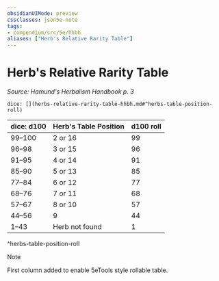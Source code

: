 ```yaml
---
obsidianUIMode: preview
cssclasses: json5e-note
tags:
- compendium/src/5e/hhbh
aliases: ["Herb's Relative Rarity Table"]
---
```

# Herb's Relative Rarity Table
*Source: Hamund's Herbalism Handbook p. 3* 

`dice: [](herbs-relative-rarity-table-hhbh.md#^herbs-table-position-roll)`

| dice: d100 | Herb's Table Position | d100 roll |
|------------|-----------------------|-----------|
| 99–100 | 2 or 16 | 99 |
| 96–98 | 3 or 15 | 96 |
| 91–95 | 4 or 14 | 91 |
| 85–90 | 5 or 13 | 85 |
| 77–84 | 6 or 12 | 77 |
| 68–76 | 7 or 11 | 68 |
| 57–67 | 8 or 10 | 57 |
| 44–56 | 9 | 44 |
| 1–43 | Herb not found | 1 |
^herbs-table-position-roll

> [!note]
> First column added to enable 5eTools style rollable table.